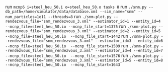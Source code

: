 run `mcnp6 i=steel_heu_50.i o=steel_heu_50.o tasks 8`
run `./snm.py --db_path=/home/simulator/data/database.xml --sim_name="snm" --num_particles=1e11 --threads=8`
run `./snm-plot.py --rendezvous_file="snm_rendezvous_3.xml" --estimator_id=1 --entity_id=4 --mcnp_file=steel_heu_50.io --mcnp_file_start=1375`
run `./snm-plot.py --rendezvous_file="snm_rendezvous_3.xml" --estimator_id=2 --entity_id=5 --mcnp_file=steel_heu_50.io  --mcnp_file_start=1442`
run `./snm-plot.py --rendezvous_file="snm_rendezvous_3.xml" --estimator_id=3 --entity_id=6 --mcnp_file=steel_heu_50.io  --mcnp_file_start=1509`
run `./snm-plot.py --rendezvous_file="snm_rendezvous_3.xml" --estimator_id=4 --entity_id=7 --mcnp_file=steel_heu_50.io  --mcnp_file_start=1576`
run `./snm-plot.py --rendezvous_file="snm_rendezvous_3.xml" --estimator_id=5 --entity_id=8 --mcnp_file=steel_heu_50.io  --mcnp_file_start=1643`